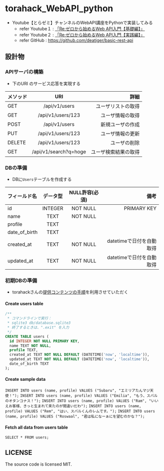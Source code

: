 # torahack_WebAPI_python
- Youtube【とらゼミ】チャンネルのWebAPI講座をPythonで実装してみる
  *  refer Youtube１ : [「Re:ゼロから始めるWeb API入門【基礎編】」](https://www.youtube.com/playlist?list=PLX8Rsrpnn3IVsi0NIDP3yRlFCS0uOZdqv)
  *  refer Youtube２ : [「Re:ゼロから始めるWeb API入門【実践編】」](https://www.youtube.com/watch?v=9GGRICOjA4c&list=PLX8Rsrpnn3IVW5P1H1s_AOP0EEyMyiRDA)
  - refer GitHub : https://github.com/deatiger/basic-rest-api

## 設計物

### APIサーバの構築

- 下のURI のサービス応答を実現する

| メソッド | URI | 詳細 |
|:------|:-----:|------:|
| GET   | /api/v1/users   | ユーザリストの取得 |
| GET   | /api/v1/users/123   | ユーザ情報の取得 |
| POST  | /api/v1/users   | 新規ユーザの作成 |
| PUT   | /api/v1/users/123   | ユーザ情報の更新 |
| DELETE | /api/v1/users/123   | ユーザの削除 |
| GET   | /api/v1/search?q=hoge   | ユーザ検索結果の取得 |

### DBの準備

- DBに`Users`テーブルを作成する

| フィールド名 | データ型 | NULL許容(必須) | 備考 |
|:------|:-----:|:-----:|------:|
| id | INTEGER | NOT NULL | PRIMARY KEY |
| name | TEXT | NOT NULL |   |
| profile | TEXT |   |   |
| date_of_birth | TEXT |   |   |
| created_at | TEXT | NOT NULL  | datetimeで日付を自動取得  |
| updated_at | TEXT | NOT NULL  | datetimeで日付を自動取得  |


### 初期DBの準備

- torahackさんの[提供コンテンツの手順](https://github.com/deatiger/basic-rest-api/blob/develop/README.md)を利用させていただく


#### Create users table
```sql
/**
 * コマンドラインで実行：
 * sqlite3 db/database.sqlite3
 * 終了するときは、".exit" を入力
 */
CREATE TABLE users (
  id INTEGER NOT NULL PRIMARY KEY,
  name TEXT NOT NULL,
  profile TEXT,
  created_at TEXT NOT NULL DEFAULT (DATETIME('now', 'localtime')),
  updated_at TEXT NOT NULL DEFAULT (DATETIME('now', 'localtime')),
  date_of_birth TEXT
);
```

#### Create sample data
`INSERT INTO users (name, profile) VALUES ("Subaru", "エミリアたんマジ天使！");`
`INSERT INTO users (name, profile) VALUES ("Emilia", "もう、スバルのオタンコナス！");`
`INSERT INTO users (name, profile) VALUES ("Ram", "いいえお客様、きっと生まれて来たのが間違いだわ");`
`INSERT INTO users (name, profile) VALUES ("Rem", "はい、スバルくんのレムです。");`
`INSERT INTO users (name, profile) VALUES ("Roswaal", "君は私になーぁにを望むのかな？");`

#### Fetch all data from users table
`SELECT * FROM users;`

## LICENSE
The source code is licensed MIT.
